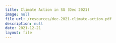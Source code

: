 ```yaml
---
title: Climate Action in SG (Dec 2021)
image: null
file_url: /resources/dec-2021-climate-action.pdf
description: null
date: 2021-12-21
layout: file
---
```


  
